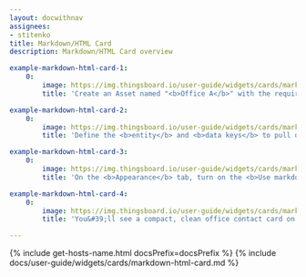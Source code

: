 ```yaml
---
layout: docwithnav
assignees:
- stitenko
title: Markdown/HTML Card
description: Markdown/HTML Card overview

example-markdown-html-card-1:
    0:
        image: https://img.thingsboard.io/user-guide/widgets/cards/markdown-html-card/example-markdown-html-card-1-ce.png
        title: 'Create an Asset named "<b>Office A</b>" with the required attributes.'

example-markdown-html-card-2:
    0:
        image: https://img.thingsboard.io/user-guide/widgets/cards/markdown-html-card/example-markdown-html-card-2-ce.png
        title: 'Define the <b>entity</b> and <b>data keys</b> to pull data from.'

example-markdown-html-card-3:
    0:
        image: https://img.thingsboard.io/user-guide/widgets/cards/markdown-html-card/example-markdown-html-card-3-ce.png
        title: 'On the <b>Appearance</b> tab, turn on the <b>Use markdown/HTML value function</b>. Paste the <b>Markdown/HTML value function</b> and enter CSS. Click <b>Add</b>.'

example-markdown-html-card-4:
    0:
        image: https://img.thingsboard.io/user-guide/widgets/cards/markdown-html-card/example-markdown-html-card-4-ce.png
        title: 'You&#39;ll see a compact, clean office contact card on the dashboard.'

---
```


{% include get-hosts-name.html docsPrefix=docsPrefix %}
{% include docs/user-guide/widgets/cards/markdown-html-card.md %}